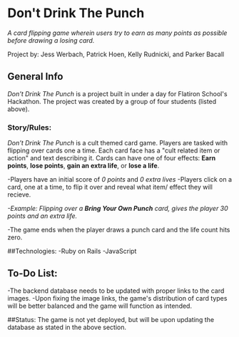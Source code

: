 # Don't Drink The Punch
_A card flipping game wherein users try to earn as many points as possible before drawing a losing card._

Project by: Jess Werbach, Patrick Hoen, Kelly Rudnicki, and Parker Bacall

## General Info
_Don't Drink The Punch_ is a project built in under a day for Flatiron School's Hackathon. The project was created by a group of four
students (listed above).

### Story/Rules:
_Don't Drink The Punch_ is a cult themed card game. Players are tasked with flipping over cards one a time. Each card face has a 
"cult related item or action" and text describing it. 
Cards can have one of four effects: **Earn points**, **lose points**, **gain an extra life**, or **lose a life**.

-Players have an initial score of _0 points_ and _0 extra lives_
-Players click on a card, one at a time, to flip it over and reveal what item/ effect they will recieve.

  _-Example: Flipping over a **Bring Your Own Punch** card, gives the player 30 points and an extra life._
  
-The game ends when the player draws a punch card and the life count hits zero.

##Technologies:
-Ruby on Rails 
-JavaScript

## To-Do List:
-The backend database needs to be updated with proper links to the card images.
-Upon fixing the image links, the game's distribution of card types will be better balanced and the game will function as intended.

##Status:
The game is not yet deployed, but will be upon updating the database as stated in the above section.  



